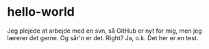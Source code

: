 # hello-world
Jeg plejede at arbejde med en svn, så GitHub er nyt for mig, men jeg lærerer det gerne. Og sår'n er det.
Right?
Ja, o.k. Det her er en test.
